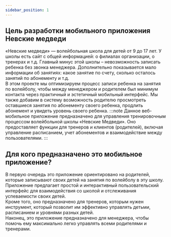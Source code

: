 ```yaml
---
sidebar_position: 1
---
```

## Цель разработки мобильного приложения Невские медведи
«Невские медведи» — волейбольная школа для детей от 9 до 17 лет. У школы есть сайт с общей информацией: о филиалах организации, о тренерах и т.д. 
Главный минус этой школы – невозможность записать ребенка без звонка менеджера. Дополнительно показывается мало информации об занятиях: какое занятие по счету, сколько осталось занятий по абонементу и т.д.  
В этом проекте мы оптимизируем процесс записи ребенка на занятия по волейболу, чтобы между менеджером и родителем был минимум контакта через практичный и эстетичный мобильный интерфейс.
Мы также добавим в систему возможность родителю просмотреть оставшиеся занятия по абонементу своего ребенка, продлить абонемент и увидеть уровень своего ребенка.
:::note
Данное веб-мобильное приложение предназначено для управления тренировочным процессом волейбольной школы «Невские Медведи». Оно предоставляет функции для тренеров и клиентов (родителей), включая управление расписанием, учет абонементов и взаимодействие между пользователями.
:::

## Для кого предназначено это мобильное приложение?
В первую очередь это приложение ориентировано на родителей, которые записывают своих детей на занятия по волейболу в эту школу. Приложение предлагает простой и интерактивный пользовательский интерфейс для взаимодействия со школой и отслеживания успеваемости своих детей.  
Кроме того, оно предназначено для тренеров, которым нужен инструмент, который позволит им эффективно управлять детьми, расписанием и уровнями разных детей.  
Наконец, это приложение предназначено для менеджера, чтобы помочь ему максимально легко управлять всеми родителями и тренерами.
